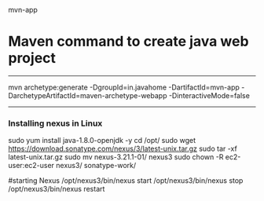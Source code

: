 mvn-app

# Maven command to create java web project

-----
mvn archetype:generate 
	-DgroupId=in.javahome
	-DartifactId=mvn-app
	-DarchetypeArtifactId=maven-archetype-webapp
	-DinteractiveMode=false
  
  -------
### Installing nexus in Linux

sudo yum install java-1.8.0-openjdk -y
   cd /opt/
   sudo wget https://download.sonatype.com/nexus/3/latest-unix.tar.gz
   sudo tar -xf latest-unix.tar.gz
   sudo mv nexus-3.21.1-01/ nexus3
   sudo chown -R ec2-user:ec2-user nexus3/ sonatype-work/
   
   #starting Nexus
   /opt/nexus3/bin/nexus start
   /opt/nexus3/bin/nexus stop
   /opt/nexus3/bin/nexus restart
   
   
